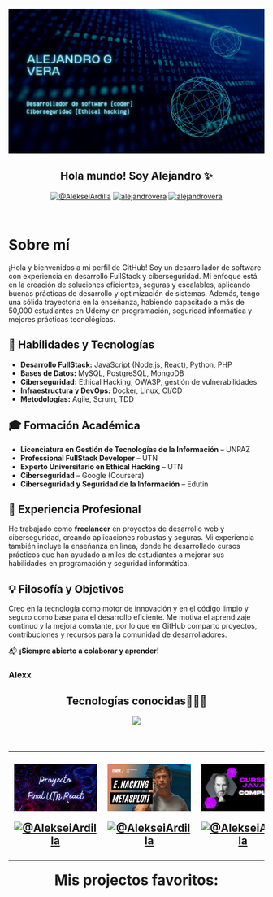  <a href="https://www.youtube.com/@AlekseiArdilla">![imagen de portada Github](Portada_canva_alexx2.png)</a>

<h2 align="center">Hola mundo! Soy Alejandro ✨</h2>

<p align="center">
  <a href="https://www.youtube.com/@AlekseiArdilla" target="blank"><img align="center" src="https://img.shields.io/badge/YouTube-FF0000?style=for-the-badge&logo=youtube&logoColor=white" alt="@AlekseiArdilla"  /></a>
<a href="https://linkedin.com/in/alejandro-gonzalo-vera" target="blank"><img align="center" src="https://img.shields.io/badge/LinkedIn-0077B5?style=for-the-badge&logo=linkedin&logoColor=white" alt="alejandrovera"/></a>
<a href="https://www.facebook.com/alejandro.gonzalo.vera.udemy" target="blank"><img align="center" src="https://img.shields.io/badge/Facebook-1877F2?style=for-the-badge&logo=facebook&logoColor=white" alt="alejandrovera"  /></a>
  </p>
<br>

<p align="center">

# Sobre mí  

¡Hola y bienvenidos a mi perfil de GitHub! Soy un desarrollador de software con experiencia en desarrollo FullStack y ciberseguridad. Mi enfoque está en la creación de soluciones eficientes, seguras y escalables, aplicando buenas prácticas de desarrollo y optimización de sistemas. Además, tengo una sólida trayectoria en la enseñanza, habiendo capacitado a más de 50,000 estudiantes en Udemy en programación, seguridad informática y mejores prácticas tecnológicas.  

## 🚀 Habilidades y Tecnologías  

- **Desarrollo FullStack:** JavaScript (Node.js, React), Python, PHP  
- **Bases de Datos:** MySQL, PostgreSQL, MongoDB  
- **Ciberseguridad:** Ethical Hacking, OWASP, gestión de vulnerabilidades  
- **Infraestructura y DevOps:** Docker, Linux, CI/CD  
- **Metodologías:** Agile, Scrum, TDD  

## 🎓 Formación Académica  

- **Licenciatura en Gestión de Tecnologías de la Información** – UNPAZ  
- **Professional FullStack Developer** – UTN  
- **Experto Universitario en Ethical Hacking** – UTN  
- **Ciberseguridad** – Google (Coursera)  
- **Ciberseguridad y Seguridad de la Información** – Edutin  

## 💼 Experiencia Profesional  

He trabajado como **freelancer** en proyectos de desarrollo web y ciberseguridad, creando aplicaciones robustas y seguras. Mi experiencia también incluye la enseñanza en línea, donde he desarrollado cursos prácticos que han ayudado a miles de estudiantes a mejorar sus habilidades en programación y seguridad informática.  

## 💡 Filosofía y Objetivos  

Creo en la tecnología como motor de innovación y en el código limpio y seguro como base para el desarrollo eficiente. Me motiva el aprendizaje continuo y la mejora constante, por lo que en GitHub comparto proyectos, contribuciones y recursos para la comunidad de desarrolladores.  

📬 **¡Siempre abierto a colaborar y aprender!**  


<h3>Alexx</h3></p>

<h2 align="center">Tecnologías conocidas👨🏻‍💻</h2>
<!--tech stack icons-->
<p align="center">
  <a href="https://skillicons.dev">
    <img src="https://skillicons.dev/icons?i=c,java,css,html,js,react,angular,nodejs,typescript,mysql,firebase,git,github,materialui,postman,eclipse,vscode,bash,linux,ai,ps&perline=14" />
  </a>
</p>

<!--Prueba-->
<div id="youtube">
<h2 align="center"Algunos videos de IT de mi canal de Youtube👨🏻‍💻</h2>

<table align="left" >
<tr border="none">
  
  <td width="25%" align="center">
    <p align="center">
     <a href="https://youtu.be/kZGMsQIA8Ws" title="Go to Source">
        <img align="center" width=100% src="reactutn.png"   alt="VIDEO" /></a>
      </p>
    <p align="center">
        <a href="https://youtu.be/kZGMsQIA8Ws" target="blank"><img align="center" src="https://img.shields.io/badge/YouTube-FF0000?style=for-the-badge&logo=youtube&logoColor=white" alt="@AlekseiArdilla"  /></a>
    </p>       
</td>
  
<td width="25%" align="center">
    <p align="center">
     <a href="https://youtu.be/I5KALz2E6uw" title="Go to Source">
        <img align="center" width=100% src="ethicalhackingmsf.png"   alt="VIDEO" /></a>
      </p>
    <p align="center">
        <a href="https://youtu.be/I5KALz2E6uw" target="blank"><img align="center" src="https://img.shields.io/badge/YouTube-FF0000?style=for-the-badge&logo=youtube&logoColor=white" alt="@AlekseiArdilla"  /></a>
     </p>       
</td>
  
  <td width="25%" align="center">
    <p align="center">
     <a href="https://youtu.be/Fuii0ibbHDI" title="Go to Source">
        <img align="center" width=100% src="javaSEcompleto.png" alt="VIDEO" /></a>
      </p>
    <p align="center">
        <a href="https://youtu.be/Fuii0ibbHDI" target="blank"><img align="center" src="https://img.shields.io/badge/YouTube-FF0000?style=for-the-badge&logo=youtube&logoColor=white" alt="@AlekseiArdilla"  /></a>
    </p>       
</td>

   <td width="25%" align="center">
    <p align="center">
     <a href="https://youtu.be/ezV5Fv_x6zg" title="Go to Source">
        <img align="center" width=100% src="pythondesdecero.png" alt="VIDEO" /></a>
      </p>
    <p align="center">
        <a href="https://youtu.be/ezV5Fv_x6zg" target="blank"><img align="center" src="https://img.shields.io/badge/YouTube-FF0000?style=for-the-badge&logo=youtube&logoColor=white" alt="@AlekseiArdilla"  /></a>
    </p>       
</td>
  
</tr>
</table>
  </div>
<br>
<br><br>
<h1 align="center">Mis projectos favoritos:</h1>

